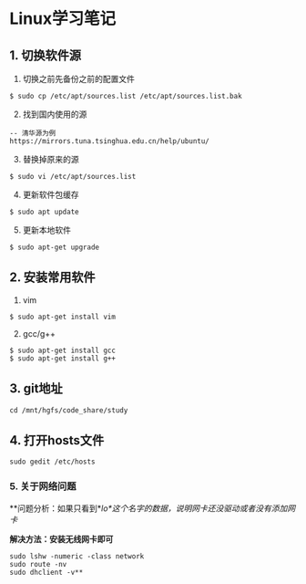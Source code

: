 # Linux学习笔记

## 1. 切换软件源

1. 切换之前先备份之前的配置文件

```
$ sudo cp /etc/apt/sources.list /etc/apt/sources.list.bak
```

2. 找到国内使用的源

```
-- 清华源为例
https://mirrors.tuna.tsinghua.edu.cn/help/ubuntu/
```

3. 替换掉原来的源

```
$ sudo vi /etc/apt/sources.list
```

4. 更新软件包缓存

```
$ sudo apt update
```

5. 更新本地软件

```
$ sudo apt-get upgrade
```

## 2. 安装常用软件

1. vim

```
$ sudo apt-get install vim
```

2. gcc/g++

```
$ sudo apt-get install gcc
$ sudo apt-get install g++
```



## 3. git地址

```
cd /mnt/hgfs/code_share/study
```



## 4. 打开hosts文件

```
sudo gedit /etc/hosts
```



### 5. 关于网络问题

**问题分析：如果只看到\**lo\**这个名字的数据，说明网卡还没驱动或者没有添加网卡**

**解决方法：安装无线网卡即可**

```
sudo lshw -numeric -class network
sudo route -nv
sudo dhclient -v**
```



